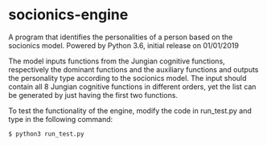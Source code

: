 # socionics-engine
A program that identifies the personalities of a person based on the socionics model. 
Powered by Python 3.6, initial release on 01/01/2019

The model inputs functions from the Jungian cognitive functions, respectively the dominant functions and the auxiliary functions and outputs the personality type according to the socionics model. The input should contain all 8 Jungian cognitive functions in different orders, yet the list can be generated by just having the first two functions. 

To test the functionality of the engine, modify the code in run_test.py and type in the following command: 
```
$ python3 run_test.py
```
